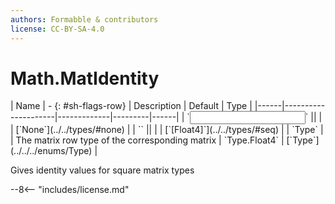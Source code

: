 ```yaml
---
authors: Formabble & contributors
license: CC-BY-SA-4.0
---
```



# Math.MatIdentity

<div class="sh-parameters" markdown="1">
| Name | - {: #sh-flags-row} | Description | Default | Type |
|------|---------------------|-------------|---------|------|
| `<input>` || | | [`None`](../../types/#none) |
| `<output>` || | | [`[Float4]`](../../types/#seq) |
| `Type` |  | The matrix row type of the corresponding matrix | `Type.Float4` | [`Type`](../../../enums/Type) |

</div>

Gives identity values for square matrix types

--8<-- "includes/license.md"

